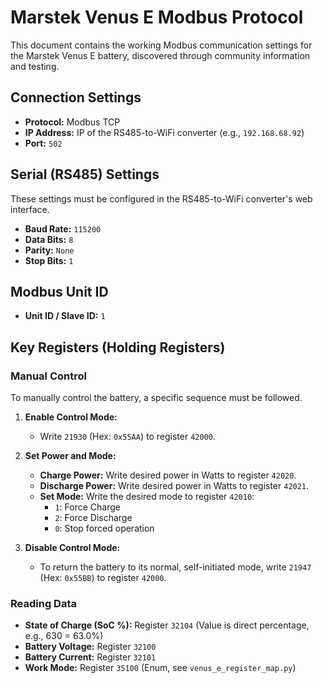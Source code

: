 # Marstek Venus E Modbus Protocol

This document contains the working Modbus communication settings for the Marstek Venus E battery, discovered through community information and testing.

## Connection Settings

- **Protocol:** Modbus TCP
- **IP Address:** IP of the RS485-to-WiFi converter (e.g., `192.168.68.92`)
- **Port:** `502`

## Serial (RS485) Settings

These settings must be configured in the RS485-to-WiFi converter's web interface.

- **Baud Rate:** `115200`
- **Data Bits:** `8`
- **Parity:** `None`
- **Stop Bits:** `1`

## Modbus Unit ID

- **Unit ID / Slave ID:** `1`

## Key Registers (Holding Registers)

### Manual Control

To manually control the battery, a specific sequence must be followed.

1.  **Enable Control Mode:**
    - Write `21930` (Hex: `0x55AA`) to register `42000`.

2.  **Set Power and Mode:**
    - **Charge Power:** Write desired power in Watts to register `42020`.
    - **Discharge Power:** Write desired power in Watts to register `42021`.
    - **Set Mode:** Write the desired mode to register `42010`:
        - `1`: Force Charge
        - `2`: Force Discharge
        - `0`: Stop forced operation

3.  **Disable Control Mode:**
    - To return the battery to its normal, self-initiated mode, write `21947` (Hex: `0x55BB`) to register `42000`.

### Reading Data

- **State of Charge (SoC %):** Register `32104` (Value is direct percentage, e.g., 630 = 63.0%)
- **Battery Voltage:** Register `32100`
- **Battery Current:** Register `32101`
- **Work Mode:** Register `35100` (Enum, see `venus_e_register_map.py`)
